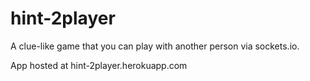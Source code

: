 # hint-2player

A clue-like game that you can play with another person via sockets.io. 

App hosted at hint-2player.herokuapp.com
